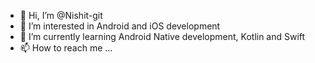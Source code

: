 - 👋 Hi, I’m @Nishit-git
- 👀 I’m interested in Android and iOS development
- 🌱 I’m currently learning Android Native development, Kotlin and Swift
- 📫 How to reach me ...

<!---
Nishit-git/Nishit-git is a ✨ special ✨ repository because its `README.md` (this file) appears on your GitHub profile.
You can click the Preview link to take a look at your changes.
--->
